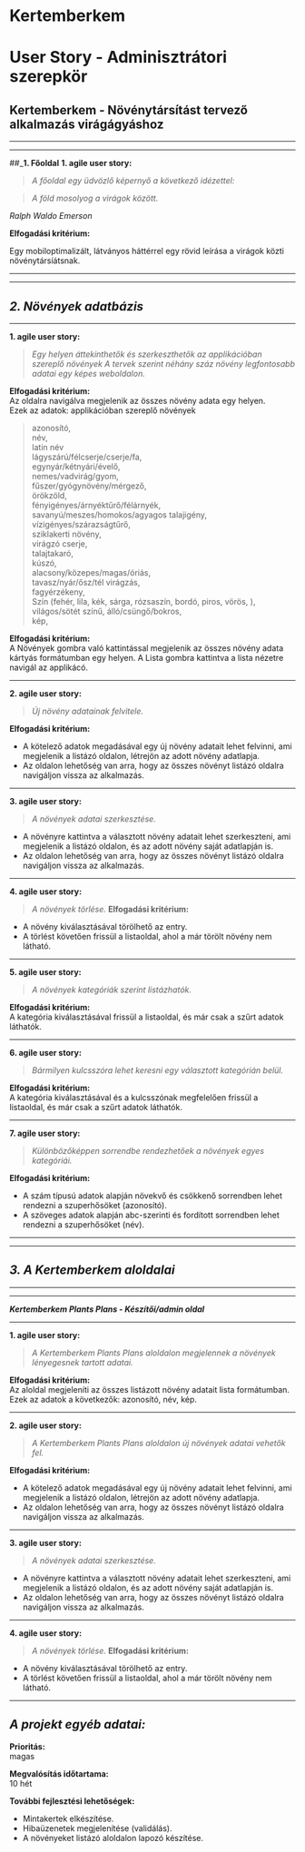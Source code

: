 # Kertemberkem

#

#

# **User Story - Adminisztrátori szerepkör**

## **Kertemberkem - Növénytársítást tervező alkalmazás virágágyáshoz**
---
---
##_**1. Főoldal**
**1. agile user story:**
> _A főoldal egy üdvözlő képernyő a következő idézettel:_

>_A föld mosolyog a virágok között._

 _Ralph Waldo Emerson_

 **Elfogadási kritérium:**  

Egy mobiloptimalizált, látványos háttérrel egy rövid leírása a virágok közti növénytársíátsnak.

---
---

## _**2. Növények adatbázis**_
---

**1. agile user story:**
> _Egy helyen áttekinthetők és szerkeszthetők az applikációban szereplő növények
> A tervek szerint néhány száz növény legfontosabb adatai
> egy képes weboldalon._

**Elfogadási kritérium:**  
Az oldalra navigálva megjelenik az összes növény adata egy helyen.  
Ezek az adatok:
applikációban szereplő növények
> azonosító,  
> név,  
> latin név  
> lágyszárú/félcserje/cserje/fa,  
> egynyár/kétnyári/évelő,  
> nemes/vadvirág/gyom,  
> fűszer/gyógynövény/mérgező,    
> örökzöld,  
> fényigényes/árnyéktűrő/félárnyék,  
> savanyú/meszes/homokos/agyagos talajigény,  
> vízigényes/szárazságtűrő,  
> sziklakerti növény,  
> virágzó cserje,  
> talajtakaró,  
> kúszó,  
> alacsony/közepes/magas/óriás,  
> tavasz/nyár/ősz/tél virágzás,  
> fagyérzékeny,  
> Szín (fehér, lila, kék, sárga, rózsaszín, bordó, piros, vörös, ),  
> világos/sötét színű,
> álló/csüngő/bokros,  
> kép,   

**Elfogadási kritérium:**  
A Növények gombra való kattintással megjelenik az összes növény adata kártyás formátumban egy helyen. A Lista gombra kattintva a lista nézetre navigál az applikácó.

---

**2. agile user story:**
> _Új növény adatainak felvitele._

**Elfogadási kritérium:**  
- A kötelező adatok megadásával egy új növény adatait lehet felvinni, ami megjelenik a listázó oldalon, létrejön az adott növény adatlapja.
- Az oldalon lehetőség van arra, hogy az összes növényt listázó oldalra navigáljon vissza az alkalmazás.

---
**3. agile user story:**
> _A növények adatai szerkesztése._

- A növényre kattintva a választott növény adatait lehet szerkeszteni, ami megjelenik a listázó oldalon, és az adott növény saját adatlapján is.
- Az oldalon lehetőség van arra, hogy az összes növényt listázó oldalra navigáljon vissza az alkalmazás.

---
**4. agile user story:**
> _A növények törlése._
**Elfogadási kritérium:**  
- A növény kiválasztásával törölhető az entry.
- A törlést követően frissül a listaoldal, ahol a már törölt növény nem látható.

---

**5. agile user story:**
> _A növények kategóriák szerint listázhatók._

**Elfogadási kritérium:**  
A kategória kiválasztásával frissül a listaoldal, és már csak a szűrt adatok láthatók.

---
**6. agile user story:**

> _Bármilyen kulcsszóra lehet keresni egy választott kategórián belül._

**Elfogadási kritérium:**  
A kategória kiválasztásával és a kulcsszónak megfelelően frissül a listaoldal, és már csak a szűrt adatok láthatók.

---

**7. agile user story:**

> _Különbözőképpen sorrendbe rendezhetőek a növények egyes kategóriái._

**Elfogadási kritérium:**  
- A szám típusú adatok alapján növekvő és csökkenő sorrendben lehet rendezni a szuperhősöket (azonosító).
- A szöveges adatok alapján abc-szerinti és fordított sorrendben lehet rendezni a szuperhősöket (név).

---
---
## _**3. A Kertemberkem aloldalai**_
---
---

**_Kertemberkem Plants Plans - Készítői/admin oldal_**

---
**1. agile user story:**
> _A Kertemberkem Plants Plans aloldalon megjelennek a növények lényegesnek tartott adatai._

**Elfogadási kritérium:**  
Az aloldal megjeleníti az összes listázott növény adatait lista formátumban. Ezek az adatok a következők: azonosító, név, kép.

---

**2. agile user story:**
> _A Kertemberkem Plants Plans aloldalon új növények adatai vehetők fel._

**Elfogadási kritérium:**  
- A kötelező adatok megadásával egy új növény adatait lehet felvinni, ami megjelenik a listázó oldalon, létrejön az adott növény adatlapja.
- Az oldalon lehetőség van arra, hogy az összes növényt listázó oldalra navigáljon vissza az alkalmazás.

---
**3. agile user story:**
> _A növények adatai szerkesztése._

- A növényre kattintva a választott növény adatait lehet szerkeszteni, ami megjelenik a listázó oldalon, és az adott növény saját adatlapján is.
- Az oldalon lehetőség van arra, hogy az összes növényt listázó oldalra navigáljon vissza az alkalmazás.

---
**4. agile user story:**
> _A növények törlése._
**Elfogadási kritérium:**  
- A növény kiválasztásával törölhető az entry.
- A törlést követően frissül a listaoldal, ahol a már törölt növény nem látható.

---

## _A projekt egyéb adatai:_

**Prioritás:**  
magas

**Megvalósítás időtartama:**  
10 hét

**További fejlesztési lehetőségek:**  
- Mintakertek elkészítése.
- Hibaüzenetek megjelenítése (validálás).
- A növényeket listázó aloldalon lapozó készítése.

